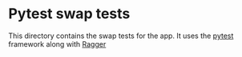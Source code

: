# Pytest swap tests

This directory contains the swap tests for the app.
It uses the [pytest](https://docs.pytest.org/en/stable/) framework along with [Ragger](https://github.com/LedgerHQ/ragger)